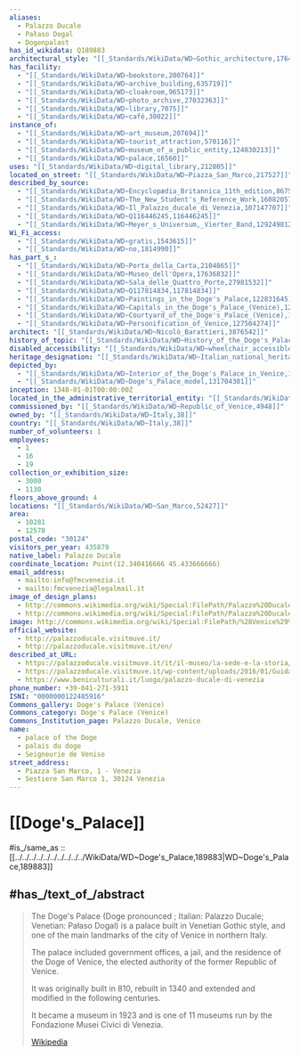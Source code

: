 ```yaml
---
aliases:
  - Palazzo Ducale
  - Pałaso Dogal
  - Dogenpalast
has_id_wikidata: Q189883
architectural_style: "[[_Standards/WikiData/WD~Gothic_architecture,176483]]"
has_facility:
  - "[[_Standards/WikiData/WD~bookstore,200764]]"
  - "[[_Standards/WikiData/WD~archive_building,635719]]"
  - "[[_Standards/WikiData/WD~cloakroom,965173]]"
  - "[[_Standards/WikiData/WD~photo_archive,27032363]]"
  - "[[_Standards/WikiData/WD~library,7075]]"
  - "[[_Standards/WikiData/WD~café,30022]]"
instance_of:
  - "[[_Standards/WikiData/WD~art_museum,207694]]"
  - "[[_Standards/WikiData/WD~tourist_attraction,570116]]"
  - "[[_Standards/WikiData/WD~museum_of_a_public_entity,124830213]]"
  - "[[_Standards/WikiData/WD~palace,16560]]"
uses: "[[_Standards/WikiData/WD~digital_library,212805]]"
located_on_street: "[[_Standards/WikiData/WD~Piazza_San_Marco,217527]]"
described_by_source:
  - "[[_Standards/WikiData/WD~Encyclopædia_Britannica_11th_edition,867541]]"
  - "[[_Standards/WikiData/WD~The_New_Student's_Reference_Work,16082057]]"
  - "[[_Standards/WikiData/WD~Il_Palazzo_ducale_di_Venezia,107147707]]"
  - "[[_Standards/WikiData/WD~Q116446245,116446245]]"
  - "[[_Standards/WikiData/WD~Meyer_s_Universum,_Vierter_Band,129249812]]"
Wi_Fi_access:
  - "[[_Standards/WikiData/WD~gratis,1543615]]"
  - "[[_Standards/WikiData/WD~no,1814990]]"
has_part_s_:
  - "[[_Standards/WikiData/WD~Porta_della_Carta,2104865]]"
  - "[[_Standards/WikiData/WD~Museo_dell'Opera,17636832]]"
  - "[[_Standards/WikiData/WD~Sala_delle_Quattro_Porte,27981532]]"
  - "[[_Standards/WikiData/WD~Q117814834,117814834]]"
  - "[[_Standards/WikiData/WD~Paintings_in_the_Doge's_Palace,122831645]]"
  - "[[_Standards/WikiData/WD~Capitals_in_the_Doge's_Palace_(Venice),124336705]]"
  - "[[_Standards/WikiData/WD~Courtyard_of_the_Doge's_Palace_(Venice),127420674]]"
  - "[[_Standards/WikiData/WD~Personification_of_Venice,127504274]]"
architect: "[[_Standards/WikiData/WD~Nicolò_Barattieri,3876542]]"
history_of_topic: "[[_Standards/WikiData/WD~History_of_the_Doge's_Palace_in_Venice,17637706]]"
disabled_accessibility: "[[_Standards/WikiData/WD~wheelchair_accessible,24192067]]"
heritage_designation: "[[_Standards/WikiData/WD~Italian_national_heritage,26971668]]"
depicted_by:
  - "[[_Standards/WikiData/WD~Interior_of_the_Doge's_Palace_in_Venice,118192835]]"
  - "[[_Standards/WikiData/WD~Doge's_Palace_model,131704301]]"
inception: 1340-01-01T00:00:00Z
located_in_the_administrative_territorial_entity: "[[_Standards/WikiData/WD~Venice,641]]"
commissioned_by: "[[_Standards/WikiData/WD~Republic_of_Venice,4948]]"
owned_by: "[[_Standards/WikiData/WD~Italy,38]]"
country: "[[_Standards/WikiData/WD~Italy,38]]"
number_of_volunteers: 1
employees:
  - 1
  - 16
  - 19
collection_or_exhibition_size:
  - 3000
  - 1130
floors_above_ground: 4
locations: "[[_Standards/WikiData/WD~San_Marco,52427]]"
area:
  - 10281
  - 12578
postal_code: "30124"
visitors_per_year: 435879
native_label: Palazzo Ducale
coordinate_location: Point(12.340416666 45.433666666)
email_address:
  - mailto:info@fmcvenezia.it
  - mailto:fmcvenezia@legalmail.it
image_of_design_plans:
  - http://commons.wikimedia.org/wiki/Special:FilePath/Palazzo%20Ducale%20Venezia%20Tavola%2011%2C%20Francesco%20Zanotto-notxt.svg
  - http://commons.wikimedia.org/wiki/Special:FilePath/Palazzo%20Ducale%20Venezia%20Tavola%2012%2C%20Francesco%20Zanotto-notxt.svg
image: http://commons.wikimedia.org/wiki/Special:FilePath/%28Venice%29%20Doge%27s%20Palace%20facing%20the%20sea.jpg
official_website:
  - http://palazzoducale.visitmuve.it/
  - http://palazzoducale.visitmuve.it/en/
described_at_URL:
  - https://palazzoducale.visitmuve.it/it/il-museo/la-sede-e-la-storia/sede/
  - https://palazzoducale.visitmuve.it/wp-content/uploads/2016/01/Guida-Ducale-ITA.pdf
  - https://www.beniculturali.it/luogo/palazzo-ducale-di-venezia
phone_number: +39-041-271-5911
ISNI: "0000000122485916"
Commons_gallery: Doge's Palace (Venice)
Commons_category: Doge's Palace (Venice)
Commons_Institution_page: Palazzo Ducale, Venice
name:
  - palace of the Doge
  - palais du doge
  - Seigneurie de Venise
street_address:
  - Piazza San Marco, 1 - Venezia
  - Sestiere San Marco 1, 30124 Venezia
---
```


# [[Doge's_Palace]] 

#is_/same_as :: [[../../../../../../../../../../WikiData/WD~Doge's_Palace,189883|WD~Doge's_Palace,189883]] 

## #has_/text_of_/abstract 

> The Doge's Palace (Doge pronounced ; Italian: Palazzo Ducale; Venetian: Pałaso Dogal) 
> is a palace built in Venetian Gothic style, 
> and one of the main landmarks of the city of Venice in northern Italy. 
> 
> The palace included government offices, a jail, and the residence of the Doge of Venice, 
> the elected authority of the former Republic of Venice. 
> 
> It was originally built in 810, rebuilt in 1340 and extended 
> and modified in the following centuries. 
> 
> It became a museum in 1923 
> and is one of 11 museums run by the Fondazione Musei Civici di Venezia.
>
> [Wikipedia](https://en.wikipedia.org/wiki/Doge's%20Palace) 


